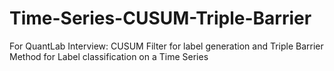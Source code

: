 # Time-Series-CUSUM-Triple-Barrier
For QuantLab Interview: CUSUM Filter for label generation and Triple Barrier Method for Label classification on a Time Series
